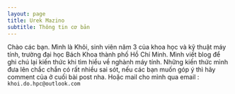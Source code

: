 ```yaml
---
layout: page
title: Urek Mazino
subtitle: Thông tin cơ bản
---
```


Chào các bạn. Mình là  Khôi, sinh viên năm 3 của khoa học và kỹ thuật máy tính, trường đại học Bách Khoa thành phố Hồ Chí Minh. Mình viết blog để ghi chú lại kiến thức khi tìm hiểu về nghành máy tính. Những kiến thức mình đưa lên chắc chắn có rất nhiều sai sót, nếu các bạn muốn góp ý thì hãy comment của ở cuối bài post nha. Hoặc mail cho mình qua email : `khoi.do.hpc@outlook.com`
